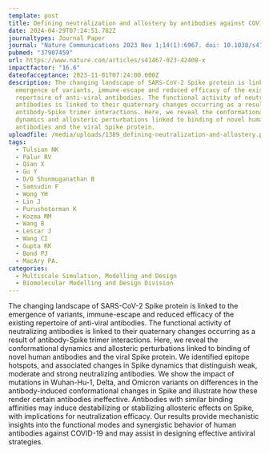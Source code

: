 ```yaml
---
template: post
title: Defining neutralization and allostery by antibodies against COVID-19 variants
date: 2024-04-29T07:24:51.782Z
journaltypes: Journal Paper
journal: "Nature Communications 2023 Nov 1;14(1):6967. doi: 10.1038/s41467-023-42408-x."
pubmed: "37907459"
url: https://www.nature.com/articles/s41467-023-42408-x
impactfactor: "16.6"
dateofacceptance: 2023-11-01T07:24:00.000Z
description: The changing landscape of SARS-CoV-2 Spike protein is linked to the
  emergence of variants, immune-escape and reduced efficacy of the existing
  repertoire of anti-viral antibodies. The functional activity of neutralizing
  antibodies is linked to their quaternary changes occurring as a result of
  antibody-Spike trimer interactions. Here, we reveal the conformational
  dynamics and allosteric perturbations linked to binding of novel human
  antibodies and the viral Spike protein.
uploadfile: /media/uploads/1389_defining-neutralization-and-allostery.pdf
tags:
  - Tulsian NK
  - Palur RV
  - Qian X
  - Gu Y
  - D/O Shunmuganathan B
  - Samsudin F
  - Wong YH
  - Lin J
  - Purushotorman K
  - Kozma MM
  - Wang B
  - Lescar J
  - Wang CI
  - Gupta RK
  - Bond PJ
  - MacAry PA.
categories:
  - Multiscale Simulation, Modelling and Design
  - Biomolecular Modelling and Design Division
---
```

<!--StartFragment-->

The changing landscape of SARS-CoV-2 Spike protein is linked to the emergence of variants, immune-escape and reduced efficacy of the existing repertoire of anti-viral antibodies. The functional activity of neutralizing antibodies is linked to their quaternary changes occurring as a result of antibody-Spike trimer interactions. Here, we reveal the conformational dynamics and allosteric perturbations linked to binding of novel human antibodies and the viral Spike protein. We identified epitope hotspots, and associated changes in Spike dynamics that distinguish weak, moderate and strong neutralizing antibodies. We show the impact of mutations in Wuhan-Hu-1, Delta, and Omicron variants on differences in the antibody-induced conformational changes in Spike and illustrate how these render certain antibodies ineffective. Antibodies with similar binding affinities may induce destabilizing or stabilizing allosteric effects on Spike, with implications for neutralization efficacy. Our results provide mechanistic insights into the functional modes and synergistic behavior of human antibodies against COVID-19 and may assist in designing effective antiviral strategies.

<!--EndFragment-->
